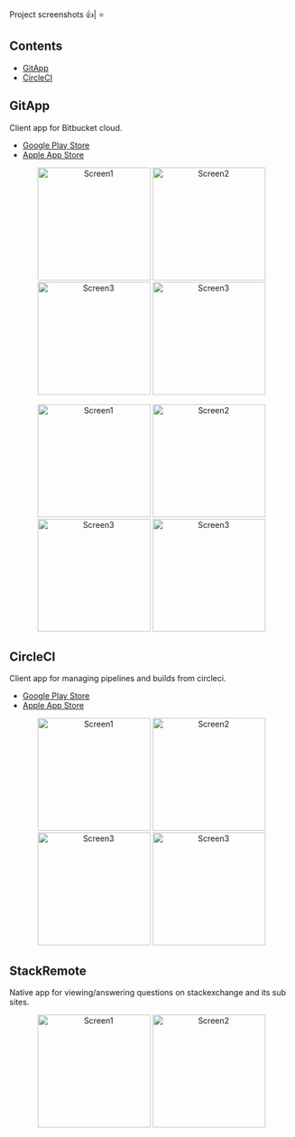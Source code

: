 Project screenshots 👍| ⭐

## Contents

- [GitApp](#gitapp)
- [CircleCI](#circleci)

## GitApp

Client app for Bitbucket cloud.

- [Google Play Store](https://play.google.com/store/apps/details?id=com.lh.gitapp.bitbucket)
- [Apple App Store](https://apps.apple.com/us/app/gitapp-for-bitbucket/id1499512663?ls=1)

<p align="center">
    <img src="https://github.com/karanexe/screenshots/blob/master/gitapp/2.png" alt="Screen1" width="200"/>
    <img src="https://github.com/karanexe/screenshots/blob/master/gitapp/4.png" alt="Screen2" width="200"/>
    <img src="https://github.com/karanexe/screenshots/blob/master/gitapp/6.png" alt="Screen3" width="200"/>
    <img src="https://github.com/karanexe/screenshots/blob/master/gitapp/12.png" alt="Screen3" width="200"/>
</p>
<p align="center">
    <img src="https://github.com/karanexe/screenshots/blob/master/gitapp/7.png" alt="Screen1" width="200"/>
    <img src="https://github.com/karanexe/screenshots/blob/master/gitapp/9.png" alt="Screen2" width="200"/>
    <img src="https://github.com/karanexe/screenshots/blob/master/gitapp/8.png" alt="Screen3" width="200"/>
    <img src="https://github.com/karanexe/screenshots/blob/master/gitapp/10.png" alt="Screen3" width="200"/>
</p>

## CircleCI

Client app for managing pipelines and builds from circleci.

- [Google Play Store](https://play.google.com/store/apps/details?id=com.lh.circleciremote)
- [Apple App Store](https://apps.apple.com/us/app/circleci-remote/id1509496092)

<p align="center">
    <img src="https://github.com/karanexe/screenshots/blob/master/circleci/1.png" alt="Screen1" width="200"/>
    <img src="https://github.com/karanexe/screenshots/blob/master/circleci/2.png" alt="Screen2" width="200"/>
    <img src="https://github.com/karanexe/screenshots/blob/master/circleci/3.png" alt="Screen3" width="200"/>
    <img src="https://github.com/karanexe/screenshots/blob/master/circleci/5.png" alt="Screen3" width="200"/>
</p>


## StackRemote

Native app for viewing/answering questions on stackexchange and its sub sites.

<p align="center">
    <img src="https://github.com/karanexe/screenshots/blob/master/stack_app_1.png" alt="Screen1" width="200"/>
    <img src="https://github.com/karanexe/screenshots/blob/master/stack_app_2.png" alt="Screen2" width="200"/>
</p>
